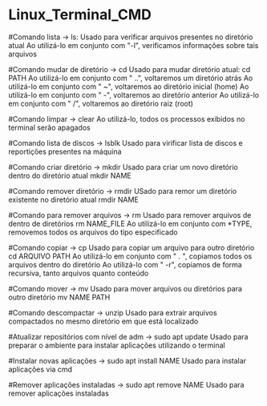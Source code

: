 # Linux_Terminal_CMD

#Comando lista -> ls:
Usado para verificar arquivos presentes no diretório atual
Ao utilizá-lo em conjunto com "-l", verificamos informações sobre tais arquivos

#Comando mudar de diretório -> cd
Usado para mudar diretório atual: cd PATH
Ao utilizá-lo em conjunto com " ..", voltaremos um diretório atrás
Ao utilizá-lo em conjunto com " ~", voltaremos ao diretório inicial (home)
Ao utilizá-lo em conjunto com " -", voltaremos ao diretório anterior
Ao utilizá-lo em conjunto com " /", voltaremos ao diretório raiz (root)

#Comando limpar -> clear
Ao utilizá-lo, todos os processos exibidos no terminal serão apagados

#Comando lista de discos -> lsblk
Usado para virificar lista de discos e reportições presentes na máquina

#Comando criar diretório -> mkdir
Usado para criar um novo diretório dentro do diretório atual mkdir NAME

#Comando remover diretório -> rmdir
USado para remor um diretório existente no diretório atual rmdir NAME

#Comando para remover arquivos -> rm
Usado para remover arquivos de dentro de diretórios rm NAME_FILE
Ao utilizá-lo em conjunto com *TYPE, removemos todos os arquivos do tipo especificado

#Comando copiar -> cp
Usado para copiar um arquivo para outro diretório cd ARQUIVO PATH
Ao utilizá-lo em conjunto com " *.* ", copiamos todos os arquivos dentro do diretório
Ao utilizá-lo com " -r", copiamos de forma recursiva, tanto arquivos quanto conteúdo

#Comando mover -> mv
Usado para mover arquivos ou diretórios para outro diretório mv NAME PATH

#Comando descompactar -> unzip
Usado para extrair arquivos compactados no mesmo diretório em que está localizado

#Atualizar repositórios com nível de adm -> sudo apt update
Usado para preparar o ambiente para instalar aplicações utilizando o terminal

#Instalar novas aplicações -> sudo apt install NAME
Usado para instalar aplicações via cmd 

#Remover aplicações instaladas -> sudo apt remove NAME
Usado para remover aplicações instaladas
